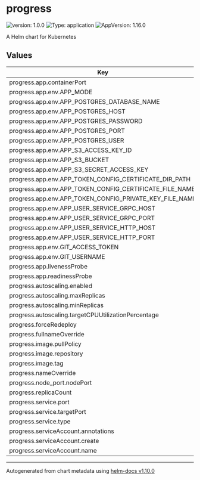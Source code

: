 # progress

![version: 1.0.0](https://img.shields.io/badge/Version-0.1.0-informational?style=flat-square) ![Type: application](https://img.shields.io/badge/Type-application-informational?style=flat-square) ![AppVersion: 1.16.0](https://img.shields.io/badge/AppVersion-1.16.0-informational?style=flat-square)

A Helm chart for Kubernetes

## Values

| Key | Type | Default | Description |
|-----|------|---------|-------------|
| progress.app.containerPort | int | `80` |  |
| progress.app.env.APP_MODE | string | `"debug"` |  |
| progress.app.env.APP_POSTGRES_DATABASE_NAME | string | `"blueprint"` |  |
| progress.app.env.APP_POSTGRES_HOST | string | `"localhost"` |  |
| progress.app.env.APP_POSTGRES_PASSWORD | string | `"password"` |  |
| progress.app.env.APP_POSTGRES_PORT | int | `5432` |  |
| progress.app.env.APP_POSTGRES_USER | string | `"user"` |  |
| progress.app.env.APP_S3_ACCESS_KEY_ID | string | `"<AWS_ACCESS_KEY_ID>"` |  |
| progress.app.env.APP_S3_BUCKET | string | `"<S3_BUCKET>"` |  |
| progress.app.env.APP_S3_SECRET_ACCESS_KEY | string | `"<AWS_SECRET>"` |  |
| progress.app.env.APP_TOKEN_CONFIG_CERTIFICATE_DIR_PATH | string | `"/rsa"` |  |
| progress.app.env.APP_TOKEN_CONFIG_CERTIFICATE_FILE_NAME | string | `"rsa.crt"` |  |
| progress.app.env.APP_TOKEN_CONFIG_PRIVATE_KEY_FILE_NAME | string | `"rsa.key"` |  |
| progress.app.env.APP_USER_SERVICE_GRPC_HOST | string | `"user"` |  |
| progress.app.env.APP_USER_SERVICE_GRPC_PORT | int | `9180` |  |
| progress.app.env.APP_USER_SERVICE_HTTP_HOST | string | `"localhost"` |  |
| progress.app.env.APP_USER_SERVICE_HTTP_PORT | int | `9080` |  |
| progress.app.env.GIT_ACCESS_TOKEN | string | `"<YOUR_GIT_ACCESS_TOKEN>"` |  |
| progress.app.env.GIT_USERNAME | string | `"<YOUR_GIT_USERNAME>"` |  |
| progress.app.livenessProbe | string | `"/"` |  |
| progress.app.readinessProbe | string | `"/"` |  |
| progress.autoscaling.enabled | bool | `false` |  |
| progress.autoscaling.maxReplicas | int | `100` |  |
| progress.autoscaling.minReplicas | int | `1` |  |
| progress.autoscaling.targetCPUUtilizationPercentage | int | `80` |  |
| progress.forceRedeploy | bool | `false` |  |
| progress.fullnameOverride | string | `"progress"` |  |
| progress.image.pullPolicy | string | `"Always"` |  |
| progress.image.repository | string | `"ghcr.io/unitedcollab/progress"` |  |
| progress.image.tag | string | `"test"` |  |
| progress.nameOverride | string | `"progress"` |  |
| progress.node_port.nodePort | string | `nil` |  |
| progress.replicaCount | int | `1` |  |
| progress.service.port | int | `80` |  |
| progress.service.targetPort | int | `80` |  |
| progress.service.type | string | `"ClusterIP"` |  |
| progress.serviceAccount.annotations | object | `{}` |  |
| progress.serviceAccount.create | bool | `true` |  |
| progress.serviceAccount.name | string | `""` |  |

----------------------------------------------
Autogenerated from chart metadata using [helm-docs v1.10.0](https://github.com/norwoodj/helm-docs/releases/v1.10.0)
